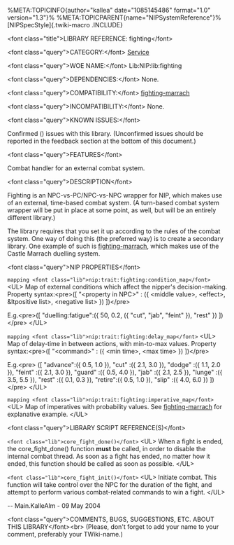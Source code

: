 %META:TOPICINFO{author=\"kallea\" date=\"1085145486\" format=\"1.0\"
version=\"1.3\"}% %META:TOPICPARENT{name=\"NIPSystemReference\"}%
[NIPSpecStyle]{.twiki-macro .INCLUDE}

\<font class=\"title\"\>LIBRARY REFERENCE: fighting\</font\>

\<font class=\"query\"\>CATEGORY:\</font\> [Service](NIPCategoryService)

\<font class=\"query\"\>WOE NAME:\</font\> Lib:NIP:lib:fighting

\<font class=\"query\"\>DEPENDENCIES:\</font\> None.

\<font class=\"query\"\>COMPATIBILITY:\</font\>
[fighting-marrach](NIPLibRefFightingMarrach)

\<font class=\"query\"\>INCOMPATIBILITY:\</font\> None.

\<font class=\"query\"\>KNOWN ISSUES:\</font\>

Confirmed () issues with this library. (Unconfirmed issues should be
reported in the feedback section at the bottom of this document.)

\<font class=\"query\"\>FEATURES\</font\>

Combat handler for an external combat system.

\<font class=\"query\"\>DESCRIPTION\</font\>

Fighting is an NPC-vs-PC/NPC-vs-NPC wrapper for NIP, which makes use of
an external, time-based combat system. (A turn-based combat system
wrapper will be put in place at some point, as well, but will be an
entirely different library.)

The library requires that you set it up according to the rules of the
combat system. One way of doing this (the preferred way) is to create a
secondary library. One example of such is
[fighting-marrach](NIPLibRefFightingMarrach), which makes use of the
Castle Marrach duelling system.

\<font class=\"query\"\>NIP PROPERTIES\</font\>

`mapping <font class="lib">nip:trait:fighting:condition_map</font>`
\<UL\> Map of external conditions which affect the nipper\'s
decision-making. Property syntax:\<pre\>(\[ \"\<property in NPC\>\" : ({
\<middle value\>, \<effect\>, &ltpositive list\>, \<negative list\> })
\])\</pre\>

E.g.\<pre\>(\[ \"duelling:fatigue\":({ 50, 0.2, ({ \"cut\", \"jab\",
\"feint\" }), \"rest\" }) \])\</pre\> \</UL\>

`mapping <font class="lib">nip:trait:fighting:delay_map</font>` \<UL\>
Map of delay-time in between actions, with min-to-max values. Property
syntax:\<pre\>(\[ \"\<command\>\" : ({ \<min time\>, \<max time\> })
\])\</pre\>

E.g.\<pre\> (\[ \"advance\":({ 0.5, 1.0 }), \"cut\" :({ 2.1, 3.0 }),
\"dodge\" :({ 1.1, 2.0 }), \"feint\" :({ 2.1, 3.0 }), \"guard\" :({ 0.5,
4.0 }), \"jab\" :({ 2.1, 2.5 }), \"lunge\" :({ 3.5, 5.5 }), \"rest\" :({
0.1, 0.3 }), \"retire\":({ 0.5, 1.0 }), \"slip\" :({ 4.0, 6.0 }) \])
\</pre\> \</UL\>

`mapping <font class="lib">nip:trait:fighting:imperative_map</font>`
\<UL\> Map of imperatives with probability values. See
[fighting-marrach](NIPLibRefFightingMarrach) for explanative example.
\</UL\>

\<font class=\"query\"\>LIBRARY SCRIPT REFERENCE(S)\</font\>

`<font class="lib">core_fight_done()</font>` \<UL\> When a fight is
ended, the core_fight_done() function **must** be called, in order to
disable the internal combat thread. As soon as a fight has ended, no
matter how it ended, this function should be called as soon as possible.
\</UL\>

`<font class="lib">core_fight_init()</font>` \<UL\> Initiate combat.
This function will take control over the NPC for the duration of the
fight, and attempt to perform various combat-related commands to win a
fight. \</UL\>

\-- Main.KalleAlm - 09 May 2004

\<font class=\"query\"\>COMMENTS, BUGS, SUGGESTIONS, ETC. ABOUT THIS
LIBRARY\</font\>\<br\> (Please, don\'t forget to add your name to your
comment, preferably your TWiki-name.)
